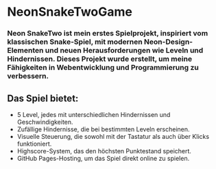 # NeonSnakeTwoGame

### Neon SnakeTwo ist mein erstes Spielprojekt, inspiriert vom klassischen Snake-Spiel, mit modernen Neon-Design-Elementen und neuen Herausforderungen wie Leveln und Hindernissen. Dieses Projekt wurde erstellt, um meine Fähigkeiten in Webentwicklung und Programmierung zu verbessern.

## Das Spiel bietet:
- 5 Level, jedes mit unterschiedlichen Hindernissen und Geschwindigkeiten.
- Zufällige Hindernisse, die bei bestimmten Leveln erscheinen.
- Visuelle Steuerung, die sowohl mit der Tastatur als auch über Klicks funktioniert.
- Highscore-System, das den höchsten Punktestand speichert.
- GitHub Pages-Hosting, um das Spiel direkt online zu spielen.